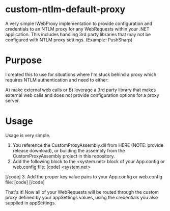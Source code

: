 custom-ntlm-default-proxy
=========================

A very simple IWebProxy implementation to provide configuration and credentials to an NTLM proxy for any WebRequests within your .NET application. This includes handling 3rd party libraries that may not be configured with NTLM proxy settings. (Example: PushSharp)

Purpose
=========================

I created this to use for situations where I'm stuck behind a proxy which requires NTLM authentication and need to either:

A) make external web calls
or
B) leverage a 3rd party library that makes external web calls and does not provide configuration options for a proxy server.

Usage
=========================

Usage is very simple. 

1. You reference the CustomProxyAssembly.dll from HERE (NOTE: provide release download), or building the assembly from the CustomProxyAssembly project in this repository.
2. Add the following block to the <system.net> block of your App.config or web.config file:
[code]
<system.net>
  <!--With a reference to the CustomProxyAssembly.dll, setup the custom
      proxy instance with the below configuration 
  -->
  <defaultProxy enabled="true" useDefaultCredentials="false">
    <module type = "CustomProxyAssembly.NTLMProxy, CustomProxyAssembly" />
  </defaultProxy>
</system.net>
[/code]
3. Add the proper <appSettings> key value pairs to your App.config or web.config file:
[code]
 <appSettings>
    <!-- ... -->
    <!--  Add the below setting Key/Values to configure your 
          NTLMProxy with your environment values
    -->
    <add key="proxyUsername" value="YOUR_AUTH_NAME" />
    <add key="proxyPassword" value="YOUR_AUTH_PASSWORD" />
    <!-- Uncomment to use DOMAIN for NetworkCredentials
    <add key="proxyDomain" value="YOUR_DOMAIN" /> 
    -->
    <add key="proxyServer" value="http://YOUR_PROXY_HOST:8888" />
    <add key="proxyBypass" value="localhost,another_server,your_intranet_host" />
  </appSettings>
[/code]

That's it! Now all of your WebRequests will be routed through the custom proxy defined by your appSettings values, using the credentials you also supplied in appSettings.
